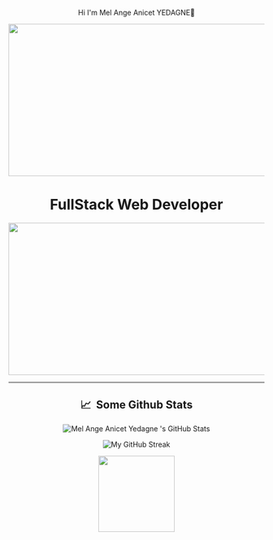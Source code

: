<div align="center">
  <p>Hi I'm Mel Ange Anicet YEDAGNE👋</p>
</div>

<div align="center">
  <img src="https://media.giphy.com/media/dWesBcTLavkZuG35MI/giphy.gif" width="600" height="300"/>
</div>
<div align="center">
  <h1>FullStack Web Developer</h1>
</div>
<div id="header" align="center">
  <img src="https://fiverr-res.cloudinary.com/images/q_auto,f_auto/gigs/165862108/original/01d807063755c66e73ad359fa2c8787462e938bb/code-javascript-es6-with-react-html-css-bootstrap-git.jpg" width="700" height="300"/>
</div>
<hr>

<h2 align="center">📈 &nbsp;Some Github Stats</h2>
<span align="center">

![Mel Ange Anicet Yedagne 's GitHub Stats](https://github-readme-stats.vercel.app/api?username=YedagneAnicet&show_icons=true&hide_border=true&bg_color=152238&title_color=00E6FE&icon_color=00E6FE&text_color=FFFFFF)
</span>
<span align="right">

![My GitHub Streak](https://github-readme-streak-stats.herokuapp.com?user=YedagneAnicet&hide_border=true&theme=black-ice&background=152238&stroke=00E6FE)
</span>
<div id="header" align="center">
  <img src="https://media.giphy.com/media/M9gbBd9nbDrOTu1Mqx/giphy.gif" width="150"/>
</div>
